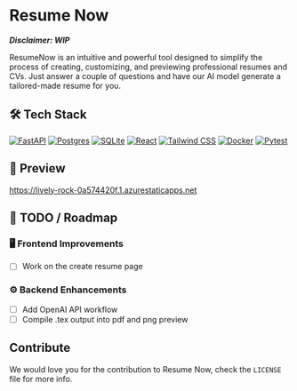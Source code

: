 # Resume Now

***Disclaimer: WIP***

ResumeNow is an intuitive and powerful tool designed to simplify the process of creating, customizing, and previewing professional resumes and CVs. Just answer a couple of questions and have our AI model generate a tailored-made resume for you.


## 🛠 Tech Stack

[![FastAPI](https://img.shields.io/badge/FastAPI-009485.svg?logo=fastapi&logoColor=white)](#)
[![Postgres](https://img.shields.io/badge/Postgres-%23316192.svg?logo=postgresql&logoColor=white)](#)
[![SQLite](https://img.shields.io/badge/SQLite-%2307405e.svg?logo=sqlite&logoColor=white)](#)
[![React](https://img.shields.io/badge/React-%2320232a.svg?logo=react&logoColor=%2361DAFB)](#)
[![Tailwind CSS](https://img.shields.io/badge/Tailwind%20CSS-%2338B2AC.svg?logo=tailwind-css&logoColor=white)](#)
[![Docker](https://img.shields.io/badge/Docker-2496ED?logo=docker&logoColor=fff)](#)
[![Pytest](https://img.shields.io/badge/Pytest-fff?logo=pytest&logoColor=000)](#)

## 👀 Preview 
https://lively-rock-0a574420f.1.azurestaticapps.net

## 📝 TODO / Roadmap

### 🖥️ Frontend Improvements
- [ ] Work on the create resume page
      
### ⚙️ Backend Enhancements
- [ ] Add OpenAI API workflow
- [ ] Compile .tex output into pdf and png preview

## Contribute

We would love you for the contribution to Resume Now, check the ``LICENSE`` file for more info.
